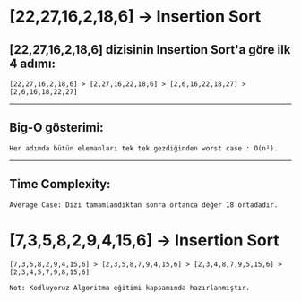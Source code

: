 # [22,27,16,2,18,6] -> Insertion Sort

## [22,27,16,2,18,6] dizisinin Insertion Sort'a göre ilk 4 adımı:

    [22,27,16,2,18,6] > [2,27,16,22,18,6] > [2,6,16,22,18,27] > [2,6,16,18,22,27]
---
## Big-O gösterimi: 

    Her adımda bütün elemanları tek tek gezdiğinden worst case : O(n²).
---
## Time Complexity:

    Average Case: Dizi tamamlandıktan sonra ortanca değer 18 ortadadır.

# [7,3,5,8,2,9,4,15,6] -> Insertion Sort

    [7,3,5,8,2,9,4,15,6] > [2,3,5,8,7,9,4,15,6] > [2,3,4,8,7,9,5,15,6] > [2,3,4,5,7,9,8,15,6] 

`Not: Kodluyoruz Algoritma eğitimi kapsamında hazırlanmıştır.`
